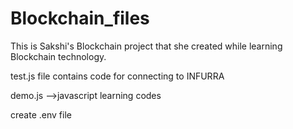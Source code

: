 # Blockchain_files
This is Sakshi's Blockchain project that she created while learning Blockchain technology.

test.js file contains code for connecting to INFURRA

demo.js -->javascript learning codes


create .env file

